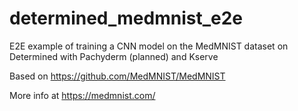 # determined_medmnist_e2e
E2E example of training a CNN model on the MedMNIST dataset on Determined with Pachyderm (planned) and Kserve


Based on https://github.com/MedMNIST/MedMNIST

More info at https://medmnist.com/

